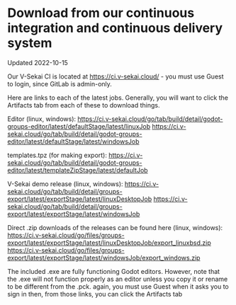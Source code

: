 # Download from our continuous integration and continuous delivery system

Updated 2022-10-15

Our V-Sekai CI is located at https://ci.v-sekai.cloud/ - you must use Guest to login, since GitLab is admin-only.

Here are links to each of the latest jobs. Generally, you will want to click the Artifacts tab from each of these to download things.

Editor (linux, windows):
https://ci.v-sekai.cloud/go/tab/build/detail/godot-groups-editor/latest/defaultStage/latest/linuxJob
https://ci.v-sekai.cloud/go/tab/build/detail/godot-groups-editor/latest/defaultStage/latest/windowsJob

templates.tpz (for making export):
https://ci.v-sekai.cloud/go/tab/build/detail/godot-groups-editor/latest/templateZipStage/latest/defaultJob

V-Sekai demo release (linux, windows):
https://ci.v-sekai.cloud/go/tab/build/detail/groups-export/latest/exportStage/latest/linuxDesktopJob
https://ci.v-sekai.cloud/go/tab/build/detail/groups-export/latest/exportStage/latest/windowsJob

Direct .zip downloads of the releases can be found here (linux, windows):
https://ci.v-sekai.cloud/go/files/groups-export/latest/exportStage/latest/linuxDesktopJob/export_linuxbsd.zip
https://ci.v-sekai.cloud/go/files/groups-export/latest/exportStage/latest/windowsJob/export_windows.zip 

The included .exe are fully functioning Godot editors. However, note that the .exe will not function properly as an editor unless you copy it or rename to be different from the .pck. again, you must use Guest when it asks you to sign in then, from those links, you can click the Artifacts tab